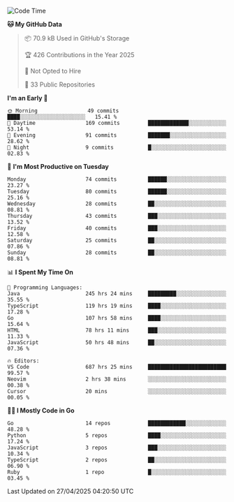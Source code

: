 <!--START_SECTION:thansetan-waka-->
![Code Time](http://img.shields.io/badge/Code%20Time-690%20hrs%2024%20mins-blue)

**🐱 My GitHub Data** 

> 📦 70.9 kB Used in GitHub's Storage 
 > 
> 🏆 426 Contributions in the Year 2025
 > 
> 🚫 Not Opted to Hire
 > 
> 📜 33 Public Repositories 
 > 

**I'm an Early 🐤** 

```text
🌞 Morning                49 commits          ████░░░░░░░░░░░░░░░░░░░░░   15.41 % 
🌆 Daytime                169 commits         █████████████░░░░░░░░░░░░   53.14 % 
🌃 Evening                91 commits          ███████░░░░░░░░░░░░░░░░░░   28.62 % 
🌙 Night                  9 commits           █░░░░░░░░░░░░░░░░░░░░░░░░   02.83 % 
```

📅 **I'm Most Productive on Tuesday** 

```text
Monday                   74 commits          ██████░░░░░░░░░░░░░░░░░░░   23.27 % 
Tuesday                  80 commits          ██████░░░░░░░░░░░░░░░░░░░   25.16 % 
Wednesday                28 commits          ██░░░░░░░░░░░░░░░░░░░░░░░   08.81 % 
Thursday                 43 commits          ███░░░░░░░░░░░░░░░░░░░░░░   13.52 % 
Friday                   40 commits          ███░░░░░░░░░░░░░░░░░░░░░░   12.58 % 
Saturday                 25 commits          ██░░░░░░░░░░░░░░░░░░░░░░░   07.86 % 
Sunday                   28 commits          ██░░░░░░░░░░░░░░░░░░░░░░░   08.81 % 
```

📊 **I Spent My Time On** 

```text
💬 Programming Languages: 
Java                     245 hrs 24 mins     █████████░░░░░░░░░░░░░░░░   35.55 % 
TypeScript               119 hrs 19 mins     ████░░░░░░░░░░░░░░░░░░░░░   17.28 % 
Go                       107 hrs 58 mins     ████░░░░░░░░░░░░░░░░░░░░░   15.64 % 
HTML                     78 hrs 11 mins      ███░░░░░░░░░░░░░░░░░░░░░░   11.33 % 
JavaScript               50 hrs 48 mins      ██░░░░░░░░░░░░░░░░░░░░░░░   07.36 % 

🔥 Editors: 
VS Code                  687 hrs 25 mins     █████████████████████████   99.57 % 
Neovim                   2 hrs 38 mins       ░░░░░░░░░░░░░░░░░░░░░░░░░   00.38 % 
Cursor                   20 mins             ░░░░░░░░░░░░░░░░░░░░░░░░░   00.05 % 
```

**🧑‍💻 I Mostly Code in Go** 

```text
Go                       14 repos            ████████████░░░░░░░░░░░░░   48.28 % 
Python                   5 repos             ████░░░░░░░░░░░░░░░░░░░░░   17.24 % 
JavaScript               3 repos             ███░░░░░░░░░░░░░░░░░░░░░░   10.34 % 
TypeScript               2 repos             ██░░░░░░░░░░░░░░░░░░░░░░░   06.90 % 
Ruby                     1 repo              █░░░░░░░░░░░░░░░░░░░░░░░░   03.45 % 
```

Last Updated on 27/04/2025 04:20:50 UTC
<!--END_SECTION:thansetan-waka-->